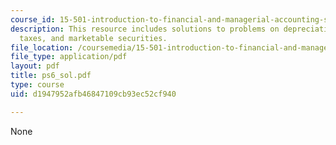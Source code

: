 ```yaml
---
course_id: 15-501-introduction-to-financial-and-managerial-accounting-spring-2004
description: This resource includes solutions to problems on depreciation, deferred
  taxes, and marketable securities.
file_location: /coursemedia/15-501-introduction-to-financial-and-managerial-accounting-spring-2004/d1947952afb46847109cb93ec52cf940_ps6_sol.pdf
file_type: application/pdf
layout: pdf
title: ps6_sol.pdf
type: course
uid: d1947952afb46847109cb93ec52cf940

---
```

None